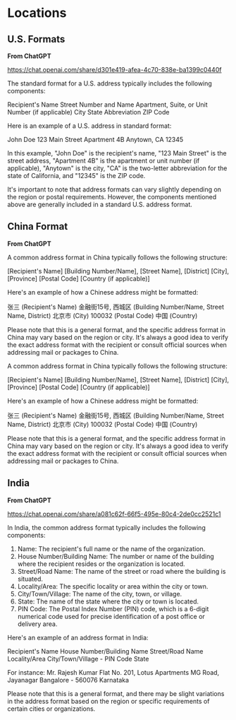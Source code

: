 # Locations

## U.S. Formats

**From ChatGPT**

https://chat.openai.com/share/d301e419-afea-4c70-838e-ba1399c0440f

The standard format for a U.S. address typically includes the following components:

Recipient's Name
Street Number and Name
Apartment, Suite, or Unit Number (if applicable)
City
State Abbreviation
ZIP Code

Here is an example of a U.S. address in standard format:

John Doe
123 Main Street
Apartment 4B
Anytown, CA 12345

In this example, "John Doe" is the recipient's name, "123 Main Street" is the street address, "Apartment 4B" is the apartment or unit number (if applicable), "Anytown" is the city, "CA" is the two-letter abbreviation for the state of California, and "12345" is the ZIP code.

It's important to note that address formats can vary slightly depending on the region or postal requirements. However, the components mentioned above are generally included in a standard U.S. address format.

## China Format

**From ChatGPT**

A common address format in China typically follows the following structure:

[Recipient's Name]
[Building Number/Name], [Street Name], [District]
[City], [Province]
[Postal Code]
[Country (if applicable)]

Here's an example of how a Chinese address might be formatted:

张三 (Recipient's Name)
金融街15号, 西城区 (Building Number/Name, Street Name, District)
北京市 (City)
100032 (Postal Code)
中国 (Country)

Please note that this is a general format, and the specific address format in China may vary based on the region or city. It's always a good idea to verify the exact address format with the recipient or consult official sources when addressing mail or packages to China.

A common address format in China typically follows the following structure:

[Recipient's Name]
[Building Number/Name], [Street Name], [District]
[City], [Province]
[Postal Code]
[Country (if applicable)]

Here's an example of how a Chinese address might be formatted:

张三 (Recipient's Name)
金融街15号, 西城区 (Building Number/Name, Street Name, District)
北京市 (City)
100032 (Postal Code)
中国 (Country)

Please note that this is a general format, and the specific address format in China may vary based on the region or city. It's always a good idea to verify the exact address format with the recipient or consult official sources when addressing mail or packages to China.

## India

**From ChatGPT**

https://chat.openai.com/share/a081c62f-66f5-495e-80c4-2de0cc2521c1

In India, the common address format typically includes the following components:

1. Name: The recipient's full name or the name of the organization.
2. House Number/Building Name: The number or name of the building where the recipient resides or the organization is located.
3. Street/Road Name: The name of the street or road where the building is situated.
4. Locality/Area: The specific locality or area within the city or town.
5. City/Town/Village: The name of the city, town, or village.
6. State: The name of the state where the city or town is located.
7. PIN Code: The Postal Index Number (PIN) code, which is a 6-digit numerical code used for precise identification of a post office or delivery area.

Here's an example of an address format in India:

Recipient's Name
House Number/Building Name
Street/Road Name
Locality/Area
City/Town/Village - PIN Code
State

For instance:
Mr. Rajesh Kumar
Flat No. 201, Lotus Apartments
MG Road, Jayanagar
Bangalore - 560076
Karnataka

Please note that this is a general format, and there may be slight variations in the address format based on the region or specific requirements of certain cities or organizations.
